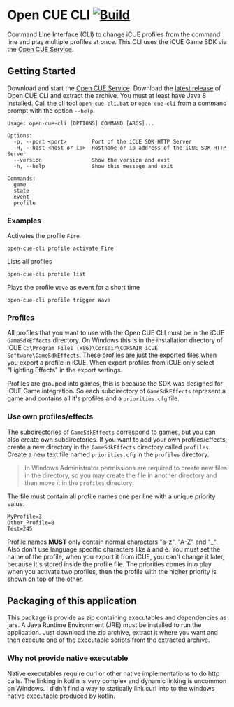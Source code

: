 # Open CUE CLI [![Build](https://github.com/Legion2/open-cue-cli/workflows/Build/badge.svg)](https://github.com/Legion2/open-cue-cli/actions?query=workflow%3ABuild)
Command Line Interface (CLI) to change iCUE profiles from the command line and play multiple profiles at once.
This CLI uses the iCUE Game SDK via the [Open CUE Service](https://github.com/Legion2/open-cue-service).

## Getting Started
Download and start the [Open CUE Service](https://github.com/Legion2/open-cue-service).
Download the [latest release](https://github.com/Legion2/open-cue-cli/releases/latest) of Open CUE CLI and extract the archive.
You must at least have Java 8 installed.
Call the cli tool `open-cue-cli.bat` or `open-cue-cli` from a command prompt with the option `--help`.

```
Usage: open-cue-cli [OPTIONS] COMMAND [ARGS]...

Options:
  -p, --port <port>        Port of the iCUE SDK HTTP Server
  -H, --host <host or ip>  Hostname or ip address of the iCUE SDK HTTP Server
  --version                Show the version and exit
  -h, --help               Show this message and exit

Commands:
  game
  state
  event
  profile
```

### Examples
Activates the profile `Fire`
```
open-cue-cli profile activate Fire
```

Lists all profiles
```
open-cue-cli profile list
```

Plays the profile `Wave` as event for a short time
```
open-cue-cli profile trigger Wave
```

### Profiles
All profiles that you want to use with the Open CUE CLI must be in the iCUE `GameSdkEffects` directory.
On Windows this is in the installation directory of iCUE `C:\Program Files (x86)\Corsair\CORSAIR iCUE Software\GameSdkEffects`.
These profiles are just the exported files when you export a profile in iCUE.
When export profiles from iCUE only select "Lighting Effects" in the export settings.

Profiles are grouped into games, this is because the SDK was designed for iCUE Game integration.
So each subdirectory of `GameSdkEffects` represent a game and contains all it's profiles and a `priorities.cfg` file.

### Use own profiles/effects
The subdirectories of `GameSdkEffects` correspond to games, but you can also create own subdirectories.
If you want to add your own profiles/effects, create a new directory in the `GameSdkEffects` directory called `profiles`.
Create a new text file named `priorities.cfg` in the `profiles` directory.

> In Windows Administrator permissions are required to create new files in the directory, so you may create the file in another directory and then move it in the `profiles` directory.

The file must contain all profile names one per line with a unique priority value.
```properties
MyProfile=3
Other_Profile=8
Test=245
```
Profile names **MUST** only contain normal characters "a-z", "A-Z" and "_".
Also don't use language specific characters like ä and é.
You must set the name of the profile, when you export it from iCUE, you can't change it later, because it's stored inside the profile file.
The priorities comes into play when you activate two profiles, then the profile with the higher priority is shown on top of the other.

## Packaging of this application
This package is provide as zip containing executables and dependencies as jars.
A Java Runtime Environment (JRE) must be installed to run the application.
Just download the zip archive, extract it where you want and then execute one of the executable scripts from the extracted archive.

### Why not provide native executable
Native executables require curl or other native implementations to do http calls.
The linking in kotlin is very complex and dynamic linking is uncommon on Windows.
I didn't find a way to statically link curl into to the windows native executable produced by kotlin.
